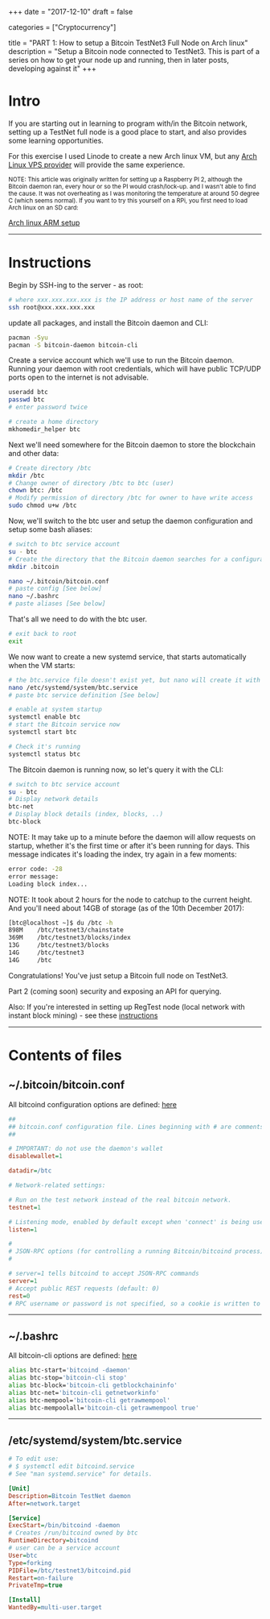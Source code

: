+++
date = "2017-12-10"
draft = false

categories = ["Cryptocurrency"]

title = "PART 1: How to setup a Bitcoin TestNet3 Full Node on Arch linux"
description = "Setup a Bitcoin node connected to TestNet3. This is part of a series on how to get your node up and running, then in later posts, developing against it"
+++
# Intro

If you are starting out in learning to program with/in the Bitcoin network, setting up a TestNet full node is a good place to start, and also provides some learning opportunities.

For this exercise I used Linode to create a new Arch linux VM, but any [Arch Linux VPS provider](https://wiki.archlinux.org/index.php/Virtual_Private_Server) will provide the same experience.

<sub>
NOTE: This article was originally written for setting up a Raspberry PI 2, although the Bitcoin daemon ran, every hour or so the PI would crash/lock-up. and I wasn't able to find the cause. It was not overheating as I was monitoring the temperature at around 50 degree C (which seems normal).
If you want to try this yourself on a RPi, you first need to load Arch linux on an SD card:
</sub>

[Arch linux ARM setup](https://archlinuxarm.org/platforms/armv7/broadcom/raspberry-pi-2)

---

# Instructions

Begin by SSH-ing to the server - as root:

``` bash
# where xxx.xxx.xxx.xxx is the IP address or host name of the server
ssh root@xxx.xxx.xxx.xxx
```

update all packages, and install the Bitcoin daemon and CLI:

``` bash
pacman -Syu
pacman -S bitcoin-daemon bitcoin-cli
```

Create a service account which we'll use to run the Bitcoin daemon. Running your daemon with root credentials, which will have public TCP/UDP ports open to the internet is not advisable.

``` bash
useradd btc
passwd btc
# enter password twice

# create a home directory
mkhomedir_helper btc
```

Next we'll need somewhere for the Bitcoin daemon to store the blockchain and other data:

``` bash
# Create directory /btc
mkdir /btc
# Change owner of directory /btc to btc (user)
chown btc: /btc
# Modify permission of directory /btc for owner to have write access
sudo chmod u+w /btc
```

Now, we'll switch to the btc user and setup the daemon configuration and setup some bash aliases:

``` bash
# switch to btc service account
su - btc
# Create the directory that the Bitcoin daemon searches for a configuration file (if not specified)
mkdir .bitcoin

nano ~/.bitcoin/bitcoin.conf
# paste config [See below]
nano ~/.bashrc
# paste aliases [See below]
```

That's all we need to do with the btc user.

``` bash
# exit back to root
exit
```

We now want to create a new systemd service, that starts automatically when the VM starts:

``` bash
# the btc.service file doesn't exist yet, but nano will create it with the contents we paste into it
nano /etc/systemd/system/btc.service
# paste btc service definition [See below]

# enable at system startup
systemctl enable btc
# start the Bitcoin service now
systemctl start btc

# Check it's running
systemctl status btc
```

The Bitcoin daemon is running now, so let's query it with the CLI:

``` bash
# switch to btc service account
su - btc
# Display network details
btc-net
# Display block details (index, blocks, ..)
btc-block
```

NOTE: It may take up to a minute before the daemon will allow requests on startup, whether it's the first time or after it's been running for days. This message indicates it's loading the index, try again in a few moments:

``` bash
error code: -28
error message:
Loading block index...
```

NOTE: It took about 2 hours for the node to catchup to the current height. And you'll need about 14GB of storage (as of the 10th December 2017):

``` bash
[btc@localhost ~]$ du /btc -h
898M    /btc/testnet3/chainstate
369M    /btc/testnet3/blocks/index
13G     /btc/testnet3/blocks
14G     /btc/testnet3
14G     /btc
```

Congratulations! You've just setup a Bitcoin full node on TestNet3.

Part 2 (coming soon) security and exposing an API for querying.

Also: If you're interested in setting up RegTest node (local network with instant block mining) - see these [instructions](https://bitcoin.org/en/developer-examples#regtest-mode)

---

# Contents of files

## ~/.bitcoin/bitcoin.conf

All bitcoind configuration options are defined: [here](https://en.bitcoin.it/wiki/Running_Bitcoin)

``` ini
##
## bitcoin.conf configuration file. Lines beginning with # are comments.
##

# IMPORTANT: do not use the daemon's wallet
disablewallet=1

datadir=/btc

# Network-related settings:

# Run on the test network instead of the real bitcoin network.
testnet=1

# Listening mode, enabled by default except when 'connect' is being used. Port 18332 (TestNet3)
listen=1

#
# JSON-RPC options (for controlling a running Bitcoin/bitcoind process)
#

# server=1 tells bitcoind to accept JSON-RPC commands
server=1
# Accept public REST requests (default: 0)
rest=0
# RPC username or password is not specified, so a cookie is written to the /btc/testnet3 directory for the CLI to use for auth
```

---

## ~/.bashrc

All bitcoin-cli options are defined: [here](https://bitcoin.org/en/developer-reference#rpc-quick-reference)

``` bash
alias btc-start='bitcoind -daemon'
alias btc-stop='bitcoin-cli stop'
alias btc-block='bitcoin-cli getblockchaininfo'
alias btc-net='bitcoin-cli getnetworkinfo'
alias btc-mempool='bitcoin-cli getrawmempool'
alias btc-mempoolall='bitcoin-cli getrawmempool true'
```

---

## /etc/systemd/system/btc.service

``` ini
# To edit use:
# $ systemctl edit bitcoind.service
# See "man systemd.service" for details.

[Unit]
Description=Bitcoin TestNet daemon
After=network.target

[Service]
ExecStart=/bin/bitcoind -daemon
# Creates /run/bitcoind owned by btc
RuntimeDirectory=bitcoind
# user can be a service account
User=btc
Type=forking
PIDFile=/btc/testnet3/bitcoind.pid
Restart=on-failure
PrivateTmp=true

[Install]
WantedBy=multi-user.target
```
